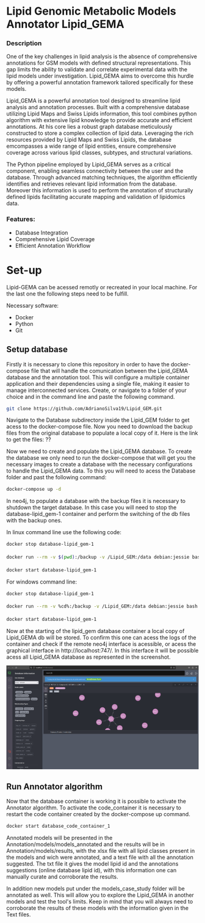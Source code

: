 # Lipid Genomic Metabolic Models Annotator Lipid_GEMA
### Description 

One of the key challenges in lipid analysis is the absence of comprehensive annotations for GSM models with defined structural representations. This gap limits the ability to validate and correlate experimental data with the lipid models under investigation. Lipid_GEMA aims to overcome this hurdle by offering a powerful annotation framework tailored specifically for these models.

Lipid_GEMA is a powerful annotation tool designed to streamline lipid analysis and annotation processes. Built with a comprehensive database utilizing Lipid Maps and Swiss Lipids information, this tool combines python algorithm with extensive lipid knowledge to provide accurate and efficient annotations.
At his core lies a robust graph database meticulously constructed to store a complex collection of lipid data. Leveraging the rich resources provided by Lipid Maps and Swiss Lipids, the database emcompasses a wide range of lipid entities, ensure comprehensive coverage across various lipid classes, subtypes, and structural variations. 

The Python pipeline employed by Lipid_GEMA serves as a critical component, enabling seamless connectivity between the user and the database. Through advanced matching techniques, the algorithm efficiently identifies and retrieves relevant lipid information from the database. Moreover this information is used to perform the annotation of structurally defined lipids facilitating accurate mapping and validation of lipidomics data. 

### Features:
- Database Integration
- Comprehensive Lipid Coverage
- Efficient Annotation Workflow

# Set-up

Lipid-GEMA can be acessed remotly or recreated in your local machine. For the last one the following steps need to be fulfill.

Necessary software:
- Docker
- Python
- Git

## Setup database

Firstly it is necessary to clone this repository in order to have the docker-compose file that will handle the comunication between the Lipid_GEMA database and the annotation tool. 
This will configure a multiple container application and their dependencies using a single file, making it easier to manage interconnected services. 
Create, or navigate to a folder of your choice and in the command line and paste the following command.

```bash
git clone https://github.com/AdrianoSilva19/Lipid_GEM.git
```

Navigate to the Database subdirectory inside the Lipid_GEM folder to get acess to the docker-compose file.
Now you need to download the backup files from the original database to populate a local copy of it. Here is the link to get the files: ??

Now we need to create and populate the Lipid_GEMA database. To create the database we only need to run  the docker-compose that will get you the necessary images to create a database with the necessary configurations to handle the Lipid_GEMA data. To this you will need to acess the Database folder and past the following command:

```bash
docker-compose up -d
```

In neo4j, to populate a database with the backup files it is necessary to shutdown the target database. In this case you will need to stop the database-lipid_gem-1 container and perform the switching of the db files with the backup ones.

In linux command line use the following code:
```bash
docker stop database-lipid_gem-1

docker run --rm -v $(pwd):/backup -v /Lipid_GEM:/data debian:jessie bash -c "cd /data && tar xvf /backup/backup.tar --strip 1"

docker start database-lipid_gem-1 
```

For windows command line:
```bash
docker stop database-lipid_gem-1

docker run --rm -v %cd%:/backup -v /Lipid_GEM:/data debian:jessie bash -c "cd /data && tar xvf /backup/backup.tar --strip 1"

docker start database-lipid_gem-1
```

Now at the starting of the lipid_gem database container a local copy of Lipid_GEMA db will be stored. To confirm this one can acess the logs of the container and check if the remote neo4j interface is acessible, or acess the graphical interface in http://localhost:747/. In this interface it will be possible acess all Lipid_GEMA database as represented in the screenshot. 

![alt text](neo4j_Lipid_GEMA.png "")

## Run Annotator algorithm

Now that the database container is working it is possible to activate the Annotator algorithm. To activate the code_container it is necessary to restart the code container created by the docker-compose up command.

```bash
docker start database_code_container_1 
```

Annotated models will be presented in the Annotation/models/models_annotated and the results will be in Annotation/models/results, with the xlsx file with all lipid classes present in the models and wich were annotated, and a text file with all the annotation suggested. The txt file it gives the model lipid id and the annotations suggestions (online database lipid id), with this information one can manually curate and corroborate the results.

In addition new models put under the models_case_study folder will be annotated as well. This will allow you to explore the Lipid_GEMA in another models and test the tool's limits. Keep in mind that you will always need to corroborate the results of these models with the information given in the Text files. 



